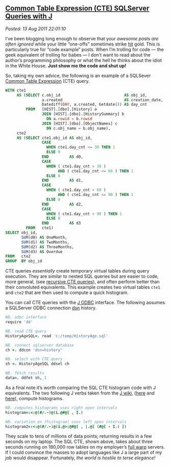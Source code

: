  
[Common Table Expression (CTE) SQLServer Queries with J](https://bakerjd99.wordpress.com/2011/08/13/common-table-expression-cte-sqlserver-queries-with-j/)
---------------------------------------------------------------------------------------------------------------------------------------------------------

*Posted: 13 Aug 2011 22:01:10*

I’ve been blogging long enough to observe that your *awesome posts are
often ignored* while your little “one-offs” sometimes strike
[hit](https://www.webopedia.com/TERM/H/hit.html) gold. This is
particularly true for “code example” posts. When I’m trolling for code —
the geek equivalent of trolling for babes — I don’t want to read about
the author’s programming philosophy or what the hell he thinks about the
idiot in the White House. **Just show me the code and shut up!**

So, taking my own advice, the following is an example of a SQLSever
[Common Table
Expression](https://msdn.microsoft.com/en-us/library/ms190766.aspx) (CTE)
query.

```SQL
WITH cte1
	 AS (SELECT c.obj_id                            AS obj_id,
				a.created                           AS creation_date,
				Datediff(DAY, a.created, Getdate()) AS day_cnt
		 FROM   [HIST].[dbo].[History] a
				JOIN [HIST].[dbo].[HistorySummary] b
				  ON a.rowid = b.rowid
				JOIN [HIST].[dbo].[ObjectNames] c
				  ON c.obj_name = b.obj_name),
	 cte2
	 AS (SELECT cte1.obj_id AS obj_id,
				CASE
				  WHEN cte1.day_cnt <= 30 THEN 1
				  ELSE 0
				END         AS d0,
				CASE
				  WHEN ( cte1.day_cnt > 30 )
					   AND ( cte1.day_cnt <= 60 ) THEN 1
				  ELSE 0
				END         AS d1,
				CASE
				  WHEN ( cte1.day_cnt > 60 )
					   AND ( cte1.day_cnt <= 90 ) THEN 1
				  ELSE 0
				END         AS d2,
				CASE
				  WHEN ( cte1.day_cnt > 90 ) THEN 1
				  ELSE 0
				END         AS d3
		 FROM   cte1)
SELECT obj_id,
	   SUM(d0) AS OneMonth,
	   SUM(d1) AS TwoMonths,
	   SUM(d2) AS ThreeMonths,
	   SUM(d3) AS Overdue
FROM   cte2
GROUP  BY obj_id
```

CTE queries *essentially* create temporary virtual tables during query
execution. They are similar to nested SQL queries but are easier to
code, more general, (see [recursive CTE
queries](https://msdn.microsoft.com/en-us/library/ms186243.aspx)), and
often perform better than their convoluted equivalents. This example
creates two virtual tables `cte1` and `cte2` that are then used to
compute a quick histogram.

You can call CTE queries with the [J
ODBC](https://www.jsoftware.com/jwiki/ODBC) interface. The following
assumes a SQLServer ODBC connection
[dsn](https://www.geeksengine.com/article/mysql-odbc.html) history.

```J
NB. odbc interface
require 'dd'

NB. read CTE query
HistoryAgeSQL=. read 'c:/temp/HistoryAge.sql'

NB. connect sqlserver database
ch =. ddcon 'dsn=history'

NB. select with CTE query
sh =. HistoryAgeSQL ddsel ch

NB. fetch results
data=. ddfet sh,_1
```

As a final note it’s worth comparing the SQL CTE histogram code with J
equivalents. The two following J verbs taken from the [J
wiki](https://www.jsoftware.com/jwiki/FrontPage),
([here](https://www.jsoftware.com/jwiki/Essays/Histogram) and
[here](https://www.jsoftware.com/jwiki/BrianSchott/Histogram)), compute
histograms.

```J
NB. computes histograms uses right open intervals
histogram=:<:@(#/.~)@(i.@#@[ , I.)

NB. variation on (histogram) uses left open intervals
histogram2=:<:@(#/.~)@(i.@>:@#@[ , |.@[ (#@[ - I.) ])
```

They scale to tens of millions of data points; returning results in a
few seconds on my laptop. The SQL CTE, shown above, takes about three
seconds running on 180,000 row tables on my employer’s [full
warp](https://www.trekmania.net/science/warp\_scale.htm) servers. If I
could convince the masses to adopt languages like J a large part of my
job would disappear. Fortunately, *the world is hostile to terse
elegance!*
